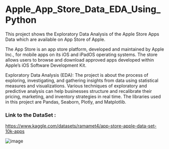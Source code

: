 # Apple_App_Store_Data_EDA_Using_Python
This project shows the Exploratory Data Analysis of the Apple Store Apps Data which are available on App Store of Apple.

The App Store is an app store platform, developed and maintained by Apple Inc., for mobile apps on its iOS and iPadOS operating systems. The store allows users to browse and download approved apps developed within Apple’s iOS Software Development Kit.

Exploratory Data Analysis (EDA): The project is about the process of exploring, investigating, and gathering insights from data using statistical measures and visualizations. Various techniques of exploratory and predictive analysis can help businesses structure and recalibrate their pricing, marketing, and inventory strategies in real time. The libraries used in this project are Pandas, Seaborn, Plotly, and Matplotlib.

### Link to the DataSet :
https://www.kaggle.com/datasets/ramamet4/app-store-apple-data-set-10k-apps

![image](https://github.com/ShreyashSable29/Apple_App_Store_Data_EDA_Using_Python/assets/125114741/c7fed300-daa6-4a69-b8df-25d6b8e94bf2)

